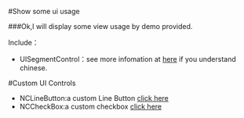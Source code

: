 #Show some ui usage

###Ok,I will display some view usage by demo provided.

Include：

* UISegmentControl：see more infomation at <a href='http://nowsilence.sinaapp.com/?p=58'>here</a> if you understand chinese.

#Custom UI Controls

* NCLineButton:a custom Line Button <a href='https://github.com/nowsilence/uiDemo/tree/master/lineButton'> click here</a>
* NCCheckBox:a custom checkbox <a href='https://github.com/nowsilence/uiDemo/tree/master/CheckBox'> click here</a>
